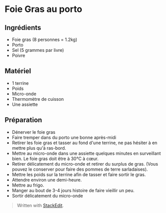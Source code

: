 # Foie Gras au porto

## Ingrédients

-   Foie gras (8 personnes = 1.2kg)
-   Porto
-   Sel (5 grammes par livre)
-   Poivre

## Matériel

-   1 terrine
-   Poids
-   Micro-onde
-   Thermomètre de cuisson
-   Une assiette

## Préparation

-   Dénerver le foie gras
-   Faire tremper dans du porto une bonne après-midi
-   Retirer les foie gras et tasser au fond d'une terrine, ne pas hésiter à en mettre plus qu'à ras-bord.
-   Mettre au micro-onde dans une assiette quelques minutes en surveillant bien. Le foie gras doit être à 30°C à cœur.
-   Retirer délicatement du micro-onde et retirer du surplus de gras. (Vous pouvez le conserver pour faire des pommes de terre sarladaises).
-   Mettre les poids sur la terrine afin de tasser et faire sortir le gras.
-   Attendre environ une demi-heure.
-   Mettre au frigo.
-   Manger au bout de 3-4 jours histoire de faire vieillir un peu.
-   Sortir délicatement du micro-onde


> Written with [StackEdit](https://stackedit.io/).
<!--stackedit_data:
eyJoaXN0b3J5IjpbNDU4NTc3MDM3XX0=
-->